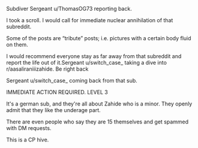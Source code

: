 Subdiver Sergeant u/ThomasOG73 reporting back. 

I took a scroll. I would call for immediate nuclear annihilation of that subreddit. 

Some of the posts are “tribute” posts; i.e. pictures with a certain body fluid on them. 

I would recommend everyone stay as far away from that subreddit and report the life out of it.Sergeant u/switch_case_ taking a dive into r/aasaliraniiizahide. Be right back

Sergeant u/switch_case_ coming back from that sub.

IMMEDIATE ACTION REQUIRED.
LEVEL 3

It's a german sub, and they're all about Zahide who is a minor. They openly admit that they like the underage part.

There are even people who say they are 15 themselves and get spammed with DM requests.

This is a CP hive.